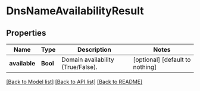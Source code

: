# DnsNameAvailabilityResult


## Properties
Name | Type | Description | Notes
------------ | ------------- | ------------- | -------------
**available** | **Bool** | Domain availability (True/False). | [optional] [default to nothing]


[[Back to Model list]](../README.md#models) [[Back to API list]](../README.md#api-endpoints) [[Back to README]](../README.md)


